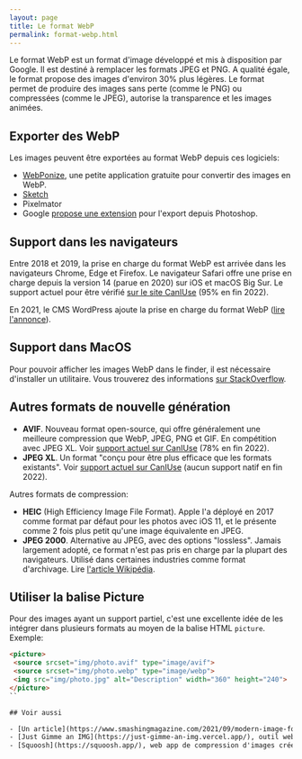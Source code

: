 ```yaml
---
layout: page
title: Le format WebP
permalink: format-webp.html
---
```


Le format WebP est un format d'image développé et mis à disposition par Google. Il est destiné à remplacer les formats JPEG et PNG. A qualité égale, le format propose des images d'environ 30% plus légères. Le format permet de produire des images sans perte (comme le PNG) ou compressées (comme le JPEG), autorise la transparence et les images animées.

## Exporter des WebP

Les images peuvent être exportées au format WebP depuis ces logiciels:

- [WebPonize](https://webponize.org), une petite application gratuite pour convertir des images en WebP.
- [Sketch](https://www.sketch.com/)
- Pixelmator
- Google [propose une extension](https://developers.google.com/speed/webp/docs/webpshop) pour l'export depuis Photoshop.

## Support dans les navigateurs

Entre 2018 et 2019, la prise en charge du format WebP est arrivée dans les navigateurs Chrome, Edge et Firefox. Le navigateur Safari offre une prise en charge depuis la version 14 (parue en 2020) sur iOS et macOS Big Sur. Le support actuel pour être vérifié [sur le site CanIUse](https://caniuse.com/webp) (95% en fin 2022).

En 2021, le CMS WordPress ajoute la prise en charge du format WebP ([lire l'annonce](https://make.wordpress.org/core/2021/06/07/wordpress-5-8-adds-webp-support/)).

## Support dans MacOS

Pour pouvoir afficher les images WebP dans le finder, il est nécessaire d'installer un utilitaire. Vous trouverez des informations [sur StackOverflow](https://apple.stackexchange.com/questions/285698/webp-support-on-macos-is-it-indended-to-actually-work).

## Autres formats de nouvelle génération

- **AVIF**. Nouveau format open-source, qui offre généralement une meilleure compression que WebP, JPEG, PNG et GIF. En compétition avec JPEG XL. Voir [support actuel sur CanIUse](https://caniuse.com/avif) (78% en fin 2022).
- **JPEG XL**. Un format "conçu pour être plus efficace que les formats existants". Voir [support actuel sur CanIUse](https://caniuse.com/jpegxl) (aucun support natif en fin 2022).

Autres formats de compression:

- **HEIC** (High Efficiency Image File Format). Apple l'a déployé en 2017 comme format par défaut pour les photos avec iOS 11, et le présente comme 2 fois plus petit qu'une image équivalente en JPEG.  
- **JPEG 2000**. Alternative au JPEG, avec des options "lossless". Jamais largement adopté, ce format n'est pas pris en charge par la plupart des navigateurs. Utilisé dans certaines industries comme format d'archivage. Lire [l'article Wikipédia](https://fr.wikipedia.org/wiki/JPEG_2000).

## Utiliser la balise Picture

Pour des images ayant un support partiel, c'est une excellente idée de les intégrer dans plusieurs formats au moyen de la balise HTML `picture`. Exemple:

```html
<picture>
 <source srcset="img/photo.avif" type="image/avif">
 <source srcset="img/photo.webp" type="image/webp">
 <img src="img/photo.jpg" alt="Description" width="360" height="240">
</picture>
``

## Voir aussi

- [Un article](https://www.smashingmagazine.com/2021/09/modern-image-formats-avif-webp/) comparant WebP et AVIF dans Smashing Magazine.
- [Just Gimme an IMG](https://just-gimme-an-img.vercel.app/), outil web pour optimiser des images et obtenir le code HTML pour les insérer.
- [Squoosh](https://squoosh.app/), web app de compression d'images créée par Google, permettant de choisir des formats comme WebP, AVIF, JPEG XL...